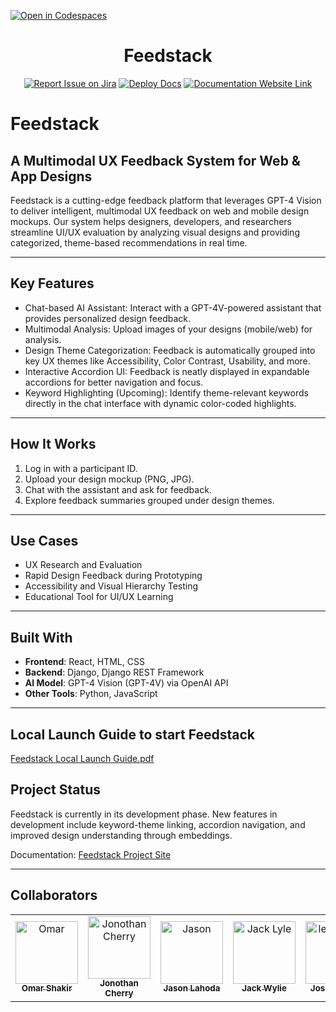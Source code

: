 [![Open in Codespaces](https://classroom.github.com/assets/launch-codespace-2972f46106e565e64193e422d61a12cf1da4916b45550586e14ef0a7c637dd04.svg)](https://classroom.github.com/open-in-codespaces?assignment_repo_id=17853696)
<div align="center">

# Feedstack
[![Report Issue on Jira](https://img.shields.io/badge/Report%20Issues-Jira-0052CC?style=flat&logo=jira-software)](https://temple-cis-projects-in-cs.atlassian.net/jira/software/c/projects/DT/issues)
[![Deploy Docs](https://github.com/ApplebaumIan/tu-cis-4398-docs-template/actions/workflows/deploy.yml/badge.svg)](https://github.com/ApplebaumIan/tu-cis-4398-docs-template/actions/workflows/deploy.yml)
[![Documentation Website Link](https://img.shields.io/badge/-Documentation%20Website-brightgreen)](https://capstone-projects-2025-spring.github.io/project-feedstack/)


</div>


# Feedstack

## A Multimodal UX Feedback System for Web & App Designs

Feedstack is a cutting-edge feedback platform that leverages GPT-4 Vision to deliver intelligent, multimodal UX feedback on web and mobile design mockups. Our system helps designers, developers, and researchers streamline UI/UX evaluation by analyzing visual designs and providing categorized, theme-based recommendations in real time.

---

## Key Features

- Chat-based AI Assistant: Interact with a GPT-4V-powered assistant that provides personalized design feedback.
- Multimodal Analysis: Upload images of your designs (mobile/web) for analysis.
- Design Theme Categorization: Feedback is automatically grouped into key UX themes like Accessibility, Color Contrast, Usability, and more.
- Interactive Accordion UI: Feedback is neatly displayed in expandable accordions for better navigation and focus.
- Keyword Highlighting (Upcoming): Identify theme-relevant keywords directly in the chat interface with dynamic color-coded highlights.

---

## How It Works

1. Log in with a participant ID.
2. Upload your design mockup (PNG, JPG).
3. Chat with the assistant and ask for feedback.
4. Explore feedback summaries grouped under design themes.

---

## Use Cases

- UX Research and Evaluation  
- Rapid Design Feedback during Prototyping  
- Accessibility and Visual Hierarchy Testing  
- Educational Tool for UI/UX Learning

---

## Built With

- **Frontend**: React, HTML, CSS  
- **Backend**: Django, Django REST Framework  
- **AI Model**: GPT-4 Vision (GPT-4V) via OpenAI API  
- **Other Tools**: Python, JavaScript

---

## Local Launch Guide to start Feedstack

[Feedstack Local Launch Guide.pdf](https://github.com/user-attachments/files/19633953/Feedstack.Local.Launch.Guide.pdf)


## Project Status

Feedstack is currently in its development phase. New features in development include keyword-theme linking, accordion navigation, and improved design understanding through embeddings.

Documentation: [Feedstack Project Site](https://capstone-projects-2025-spring.github.io/project-feedstack/)

---


## Collaborators

[//]: # ( readme: collaborators -start )
<table>
<tr>
    <td align="center">
        <a href="https://github.com/omarshakir8">
            <img src="https://avatars.githubusercontent.com/u/71716775?v=4" width="100;" alt="Omar"/>
            <br />
            <sub><b>Omar Shakir</b></sub>
        </a>
    </td>
    <td align="center">
        <a href="https://github.com/JonCherryy">
            <img src="https://avatars.githubusercontent.com/u/153747009?v=4" width="100;" alt="Jonothan Cherry"/>
            <br />
            <sub><b>Jonothan Cherry</b></sub>
        </a>
    </td>
    <td align="center">
        <a href="https://github.com/JPLahoda">
            <img src="https://avatars.githubusercontent.com/u/93489427?v=4" width="100;" alt="Jason"/>
            <br />
            <sub><b>Jason Lahoda</b></sub>
        </a>
    </td><td align="center">
        <a href="https://github.com/Jack-Wylie13">
            <img src="https://avatars.githubusercontent.com/u/156946045?v=4" width="100;" alt="Jack Lyle"/>
            <br />
            <sub><b>Jack Wylie</b></sub>
        </a>
    </td>
    <td align="center">
        <a href="https://github.com/JRheeTU">
            <img src="https://avatars.githubusercontent.com/u/143642672?v=4" width="100;" alt="leighflagg"/>
            <br />
            <sub><b>Joshua Rhee</b></sub>
        </a>
    </td>
    <td align="center">
        <a href="https://github.com/Random76520">
            <img src="https://avatars.githubusercontent.com/u/123013478?v=4" width="100;" alt="Augustin"/>
            <br />
            <sub><b>Jonathan Augustin</b></sub>
        </a>
    </td>
    </tr>
</table>

[//]: # ( readme: collaborators -end )
